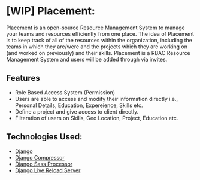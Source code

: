 # [WIP] Placement:

Placement is an open-source Resource Management System to manage your teams and resources efficiently from one place. The idea of Placement is to keep track of all of the resources within the organization, including the teams in which they are/were and the projects which they are working on (and worked on previously) and their skills. 
Placement is a RBAC Resource Management System and users will be added through via invites. 

## Features
- Role Based Access System (Permission)
- Users are able to access and modify their information directly i.e., Personal Details, Education, Expereience, Skills etc. 
- Define a project and give access to client directly. 
- Filteration of users on Skills, Geo Location, Project, Education etc. 

## Technologies Used:
- [Django](https://www.djangoproject.com/)
- [Django Compressor](https://django-compressor.readthedocs.io/en/latest/)
- [Django Sass Processor](https://github.com/jrief/django-sass-processor)
- [Django Live Reload Server](https://github.com/tjwalch/django-livereload-server)
